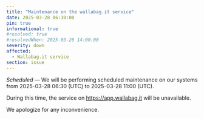 ```yaml
---
title: "Maintenance on the wallabag.it service"
date: 2025-03-28 06:30:00
pin: true
informational: true
#resolved: true
#resolvedWhen: 2025-03-26 14:00:00
severity: down
affected:
  - Wallabag.it service
section: issue
---
```


*Scheduled* — We will be performing scheduled maintenance on our systems from 2025-03-28 06:30 (UTC) to 2025-03-28 11:00 (UTC).

During this time, the service on <https://app.wallabag.it> will be unavailable.

We apologize for any inconvenience.
